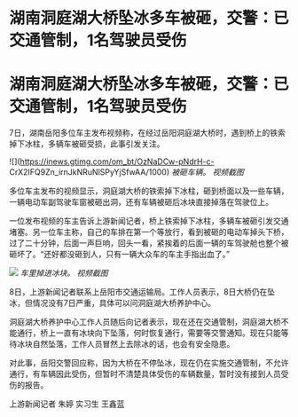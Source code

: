 # 湖南洞庭湖大桥坠冰多车被砸，交警：已交通管制，1名驾驶员受伤

# 湖南洞庭湖大桥坠冰多车被砸，交警：已交通管制，1名驾驶员受伤

7日，湖南岳阳多位车主发布视频称，在经过岳阳洞庭湖大桥时，遇到桥上的铁索掉下冰柱，多辆车被砸受损，此事引发关注。

![](https://inews.gtimg.com/om_bt/OzNaDCw-pNdrH-c-
CrX2IFQ9Zn_irnJkNRuNlSPyYjSfwAA/1000) _被砸车辆。 视频截图_

多位车主发布的视频显示，洞庭湖大桥的铁索掉下冰柱，砸到桥面以及一些车辆，一辆电动车副驾驶车窗被砸出洞，还有车辆被砸后冰块直接掉落在驾驶位上。

一位发布视频的车主告诉上游新闻记者，桥上铁索掉下冰柱，多辆车被砸引发交通堵塞。另一位车主称，自己的车排在第一个等放行，看到被砸的电动车掉头下桥，过了二十分钟，后面一声巨响，回头一看，紧挨着的后面一辆的车驾驶舱也整个被砸坏了。“还好都没砸到人，只有一辆大众车的车主手指出血了。”

![](https://inews.gtimg.com/om_bt/ObhV36P4p5QvFMFbAdQIYYC1xNrIY2_qfKIG23jBGu0eoAA/1000)
_车里掉进冰块。 视频截图_

8日，上游新闻记者联系上岳阳市交通运输局。工作人员表示，8日大桥仍在坠冰，但情况没有7日严重，具体可以问洞庭湖大桥养护中心。

洞庭湖大桥养护中心工作人员随后向记者表示，现在还在交通管制，洞庭湖大桥不能通行，桥上一直有冰块向下坠落，何时恢复通行，需要等交警通知。现在只能等待冰块自然坠落，工作人员冒然上去除冰的话，也会有安全隐患。

对此事，岳阳交警回应称，因为大桥在不停坠冰，现在仍在实施交通管制，不允许通行，有车辆因此受伤，但暂时不清楚具体受伤的车辆数量，暂时没有接到人员受伤的报告。

上游新闻记者 朱婷 实习生 王鑫蓝

